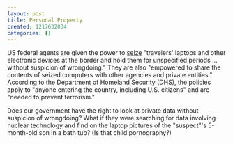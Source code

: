 ```yaml
---
layout: post
title: Personal Property
created: 1217632034
categories: []
---
```

US federal agents are given the power to [seize](http://www.reuters.com/article/technologyNews/idUSN0126069520080801) "travelers' laptops and other electronic devices at the border and hold them for unspecified periods ... without suspicion of wrongdoing." They are also "empowered to share the contents of seized computers with other agencies and private entities." According to the Department of Homeland Security (DHS), the policies apply to "anyone entering the country, including U.S. citizens" and are "needed to prevent terrorism."

Does our government have the right to look at private data without suspicion of wrongdoing? What if they were searching for data involving nuclear technology and find on the laptop pictures of the "suspect"'s 5-month-old son in a bath tub? (Is that child pornography?)
